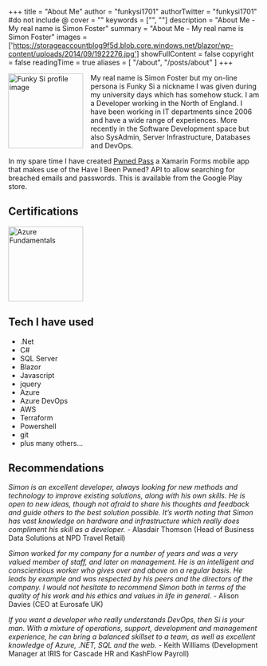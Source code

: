 +++
title = "About Me"
author = "funkysi1701"
authorTwitter = "funkysi1701" #do not include @
cover = ""
keywords = ["", ""]
description = "About Me - My real name is Simon Foster"
summary = "About Me - My real name is Simon Foster"
images = ['https://storageaccountblog9f5d.blob.core.windows.net/blazor/wp-content/uploads/2014/09/1922276.jpg']
showFullContent = false
copyright = false
readingTime = true
aliases = [
    "/about",
    "/posts/about"
]
+++

<img alt="Funky Si profile image" src="https://storageaccountblog9f5d.blob.core.windows.net/blazor/wp-content/uploads/2014/09/1922276.jpg" style="float: left; padding-right: 15px; height: 150px" />
    
My real name is Simon Foster but my on-line persona is Funky Si a nickname I was given during my university days which has somehow stuck. I am a Developer working in the North of England. I have been working in IT departments since 2006 and have a wide range of experiences. More recently in the Software Development space but also SysAdmin, Server Infrastructure, Databases and DevOps.

In my spare time I have created <a href="/pwned-pass">Pwned Pass</a> a Xamarin Forms mobile app that makes use of the Have I Been Pwned? API to allow searching for breached emails and passwords. This is available from the Google Play store.

## Certifications

<a href="https://www.credly.com/badges/adacf718-d696-4254-a68d-5b32f720ac78/public_url"><img src="https://images.credly.com/size/680x680/images/6a254dad-77e5-4e71-8049-94e5c7a15981/azure-fundamentals-600x600.png" alt="Azure Fundamentals" width="150" /></a>

## Tech I have used

- .Net
- C#
- SQL Server
- Blazor
- Javascript
- jquery
- Azure
- Azure DevOps
- AWS
- Terraform
- Powershell
- git
- plus many others...

## Recommendations

*Simon is an excellent developer, always looking for new methods and technology to improve existing solutions, along with his own skills. He is open to new ideas, though not afraid to share his thoughts and feedback and guide others to the best solution possible. It’s worth noting that Simon has vast knowledge on hardware and infrastructure which really does compliment his skill as a developer.* - Alasdair Thomson (Head of Business Data Solutions at NPD Travel Retail)

*Simon worked for my company for a number of years and was a very valued member of staff, and later on management. He is an intelligent and conscientious worker who gives over and above on a regular basis. He leads by example and was respected by his peers and the directors of the company. I would not hesitate to recommend Simon both in terms of the quality of his work and his ethics and values in life in general.* - Alison Davies (CEO at Eurosafe UK)

*If you want a developer who really understands DevOps, then Si is your man. With a mixture of operations, support, development and management experience, he can bring a balanced skillset to a team, as well as excellent knowledge of Azure, .NET, SQL and the web.* - Keith Williams (Development Manager at IRIS for Cascade HR and KashFlow Payroll)